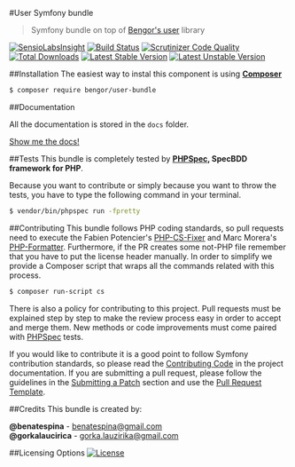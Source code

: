 #User Symfony bundle
> Symfony bundle on top of [Bengor's user][7] library

[![SensioLabsInsight](https://insight.sensiolabs.com/projects/5a2ac745-59f8-47b9-806a-6d1f4f9c96a6/mini.png)](https://insight.sensiolabs.com/projects/5a2ac745-59f8-47b9-806a-6d1f4f9c96a6)
[![Build Status](https://travis-ci.org/BenGor/UserBundle.svg?branch=master)](https://travis-ci.org/BenGor/UserBundle)
[![Scrutinizer Code Quality](https://scrutinizer-ci.com/g/BenGor/UserBundle/badges/quality-score.png?b=master)](https://scrutinizer-ci.com/g/BenGor/UserBundle/?branch=master)
[![Total Downloads](https://poser.pugx.org/bengor/user-bundle/downloads)](https://packagist.org/packages/bengor/user-bundle)
[![Latest Stable Version](https://poser.pugx.org/bengor/user-bundle/v/stable.svg)](https://packagist.org/packages/bengor/user-bundle)
[![Latest Unstable Version](https://poser.pugx.org/bengor/user-bundle/v/unstable.svg)](https://packagist.org/packages/bengor/user-bundle)

##Installation
The easiest way to instal this component is using **[Composer][8]**
```bash
$ composer require bengor/user-bundle
```
##Documentation

All the documentation is stored in the `docs` folder.

[Show me the docs!](docs/index.md)

##Tests
This bundle is completely tested by **[PHPSpec][1], SpecBDD framework for PHP**.

Because you want to contribute or simply because you want to throw the tests, you have to type the following command
in your terminal.
```bash
$ vendor/bin/phpspec run -fpretty
```
##Contributing
This bundle follows PHP coding standards, so pull requests need to execute the Fabien Potencier's [PHP-CS-Fixer][5]
and Marc Morera's [PHP-Formatter][6]. Furthermore, if the PR creates some not-PHP file remember that you have to put
the license header manually. In order to simplify we provide a Composer script that wraps all the commands related with
this process.
```bash
$ composer run-script cs
```

There is also a policy for contributing to this project. Pull requests must be explained step by step to make the
review process easy in order to accept and merge them. New methods or code improvements must come paired with
[PHPSpec][1] tests.

If you would like to contribute it is a good point to follow Symfony contribution standards, so please read the
[Contributing Code][2] in the project documentation. If you are submitting a pull request, please follow the guidelines
in the [Submitting a Patch][3] section and use the [Pull Request Template][4].

##Credits
This bundle is created by:
>
**@benatespina** - [benatespina@gmail.com](mailto:benatespina@gmail.com)<br>
**@gorkalaucirica** - [gorka.lauzirika@gmail.com](mailto:gorka.lauzirika@gmail.com)

##Licensing Options
[![License](https://poser.pugx.org/bengor/user-bundle/license.svg)](https://github.com/BenGor/UserBundle/blob/master/LICENSE)

[1]: http://www.phpspec.net/
[2]: http://symfony.com/doc/current/contributing/code/index.html
[3]: http://symfony.com/doc/current/contributing/code/patches.html#check-list
[4]: http://symfony.com/doc/current/contributing/code/patches.html#make-a-pull-request
[5]: http://cs.sensiolabs.org/
[6]: https://github.com/mmoreram/php-formatter
[7]: https://github.com/BenGor/User
[8]: http://getcomposer.org
